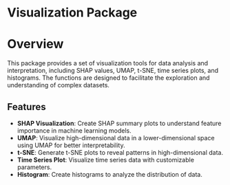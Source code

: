 # Visualization Package

# Overview
This package provides a set of visualization tools for data analysis and interpretation, including SHAP values, UMAP, t-SNE, time series plots, and histograms. The functions are designed to facilitate the exploration and understanding of complex datasets.

## Features

- **SHAP Visualization**: Create SHAP summary plots to understand feature importance in machine learning models.
- **UMAP**: Visualize high-dimensional data in a lower-dimensional space using UMAP for better interpretability.
- **t-SNE**: Generate t-SNE plots to reveal patterns in high-dimensional data.
- **Time Series Plot**: Visualize time series data with customizable parameters.
- **Histogram**: Create histograms to analyze the distribution of data.
